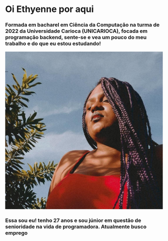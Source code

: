 # Oi Ethyenne por aqui

### Formada em bacharel em Ciência da Computação na turma de 2022 da Universidade Carioca (UNICARIOCA), focada em programação backend, sente-se e vea um pouco do meu trabalho e do que eu estou estudando! 

![Thyenne](/img/Thyenne.jpg)

### Essa sou eu! tenho 27 anos e sou júnior em questão de senioridade na vida de programadora. Atualmente busco emprego
